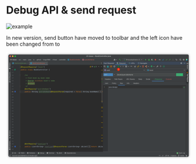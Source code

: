 # Debug API & send request

![example](../../../.vuepress/public/img/example_en.gif)

In new version, send button have moved to toolbar and the left icon have been changed from  <i class="icon iconfont icon-restfulFastRequest1"></i> to  <i class="icon iconfont icon-restfulFastRequest"></i>

![sendRequest](../../../.vuepress/public/img/sendRequest.png)